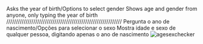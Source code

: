 Asks the year of birth/Options to select gender
Shows age and gender from anyone, only typing the year of birth
////////////////////////////////////////////////////////////
Pergunta o ano de nascimento/Opções para selecionar o sexo
Mostra idade e sexo de qualquer pessoa, digitando apenas o ano de nascimento
![agesexchecker](https://i.gyazo.com/85775df8054758402b06657aae53b3ed.png)
